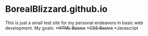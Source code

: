 # BorealBlizzard.github.io
This is just a small test site for my personal endeavors in basic web development.
My goals:
*~~HTML Basics~~
*~~CSS Basics~~
*Javascript
